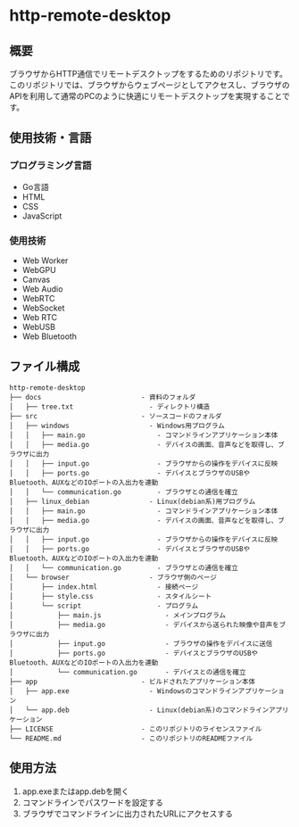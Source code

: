 # http-remote-desktop

## 概要
ブラウザからHTTP通信でリモートデスクトップをするためのリポジトリです。
このリポジトリでは、ブラウザからウェブページとしてアクセスし、ブラウザのAPIを利用して通常のPCのように快適にリモートデスクトップを実現することです。

## 使用技術・言語

### プログラミング言語
- Go言語
- HTML
- CSS
- JavaScript

### 使用技術
- Web Worker
- WebGPU
- Canvas
- Web Audio
- WebRTC
- WebSocket
- Web RTC
- WebUSB
- Web Bluetooth

## ファイル構成
```
http-remote-desktop
├── docs                         - 資料のフォルダ
│   ├── tree.txt                   - ディレクトリ構造
├── src                          - ソースコードのフォルダ
│   ├── windows                    - Windows用プログラム
│   │   ├── main.go                  - コマンドラインアプリケーション本体
│   │   ├── media.go                 - デバイスの画面、音声などを取得し、ブラウザに出力
│   │   ├── input.go                 - ブラウザからの操作をデバイスに反映
│   │   ├── ports.go                 - デバイスとブラウザのUSBやBluetooth、AUXなどのIOポートの入出力を連動
│   │   └── communication.go         - ブラウザとの通信を確立
│   ├── linux_debian               - Linux(debian系)用プログラム
│   │   ├── main.go                  - コマンドラインアプリケーション本体
│   │   ├── media.go                 - デバイスの画面、音声などを取得し、ブラウザに出力
│   │   ├── input.go                 - ブラウザからの操作をデバイスに反映
│   │   ├── ports.go                 - デバイスとブラウザのUSBやBluetooth、AUXなどのIOポートの入出力を連動
│   │   └── communication.go         - ブラウザとの通信を確立
│   └── browser                    - ブラウザ側のページ
│       ├── index.html               - 接続ページ
│       ├── style.css                - スタイルシート
│       └── script                   - プログラム
│           ├── main.js                - メインプログラム
│           ├── media.go               - デバイスから送られた映像や音声をブラウザに出力
│           ├── input.go               - ブラウザの操作をデバイスに送信
│           ├── ports.go               - デバイスとブラウザのUSBやBluetooth、AUXなどのIOポートの入出力を連動
│           └── communication.go       - デバイスとの通信を確立
├── app                          - ビルドされたアプリケーション本体
│   ├── app.exe                    - Windowsのコマンドラインアプリケーション
│   └── app.deb                    - Linux(debian系)のコマンドラインアプリケーション
├── LICENSE                      - このリポジトリのライセンスファイル
└── README.md                    - このリポジトリのREADMEファイル
```

## 使用方法
1. app.exeまたはapp.debを開く
2. コマンドラインでパスワードを設定する
3. ブラウザでコマンドラインに出力されたURLにアクセスする
